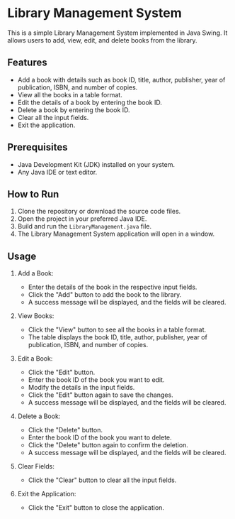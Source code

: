 # Library Management System

This is a simple Library Management System implemented in Java Swing. It allows users to add, view, edit, and delete books from the library.

## Features

- Add a book with details such as book ID, title, author, publisher, year of publication, ISBN, and number of copies.
- View all the books in a table format.
- Edit the details of a book by entering the book ID.
- Delete a book by entering the book ID.
- Clear all the input fields.
- Exit the application.

## Prerequisites

- Java Development Kit (JDK) installed on your system.
- Any Java IDE or text editor.

## How to Run

1. Clone the repository or download the source code files.
2. Open the project in your preferred Java IDE.
3. Build and run the `LibraryManagement.java` file.
4. The Library Management System application will open in a window.

## Usage

1. Add a Book:
   - Enter the details of the book in the respective input fields.
   - Click the "Add" button to add the book to the library.
   - A success message will be displayed, and the fields will be cleared.

2. View Books:
   - Click the "View" button to see all the books in a table format.
   - The table displays the book ID, title, author, publisher, year of publication, ISBN, and number of copies.

3. Edit a Book:
   - Click the "Edit" button.
   - Enter the book ID of the book you want to edit.
   - Modify the details in the input fields.
   - Click the "Edit" button again to save the changes.
   - A success message will be displayed, and the fields will be cleared.

4. Delete a Book:
   - Click the "Delete" button.
   - Enter the book ID of the book you want to delete.
   - Click the "Delete" button again to confirm the deletion.
   - A success message will be displayed, and the fields will be cleared.

5. Clear Fields:
   - Click the "Clear" button to clear all the input fields.

6. Exit the Application:
   - Click the "Exit" button to close the application.

